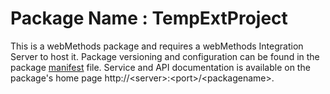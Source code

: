 # Package Name : TempExtProject
This is a webMethods package and requires a webMethods Integration Server to host it. Package versioning and configuration can be found in the package [manifest](./TempExtProject/manifest.v3) file. Service and API documentation is available on the package's home page http://&lt;server&gt;:&lt;port&gt;/&lt;packagename>.